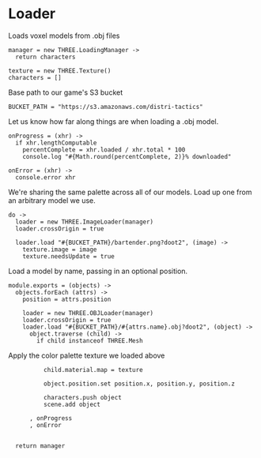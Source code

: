 Loader
======

Loads voxel models from .obj files

    manager = new THREE.LoadingManager ->
      return characters
    
    texture = new THREE.Texture()
    characters = []

Base path to our game's S3 bucket

    BUCKET_PATH = "https://s3.amazonaws.com/distri-tactics"

Let us know how far along things are when loading a .obj model.

    onProgress = (xhr) ->
      if xhr.lengthComputable
        percentComplete = xhr.loaded / xhr.total * 100
        console.log "#{Math.round(percentComplete, 2)}% downloaded"

    onError = (xhr) ->
      console.error xhr

We're sharing the same palette across all of our models.
Load up one from an arbitrary model we use.

    do ->
      loader = new THREE.ImageLoader(manager)
      loader.crossOrigin = true

      loader.load "#{BUCKET_PATH}/bartender.png?doot2", (image) ->
        texture.image = image
        texture.needsUpdate = true

Load a model by name, passing in an optional position.

    module.exports = (objects) ->
      objects.forEach (attrs) ->
        position = attrs.position
  
        loader = new THREE.OBJLoader(manager)
        loader.crossOrigin = true
        loader.load "#{BUCKET_PATH}/#{attrs.name}.obj?doot2", (object) ->
          object.traverse (child) ->
            if child instanceof THREE.Mesh

Apply the color palette texture we loaded above

              child.material.map = texture
  
              object.position.set position.x, position.y, position.z
              
              characters.push object
              scene.add object
  
          , onProgress
          , onError

        
      return manager
